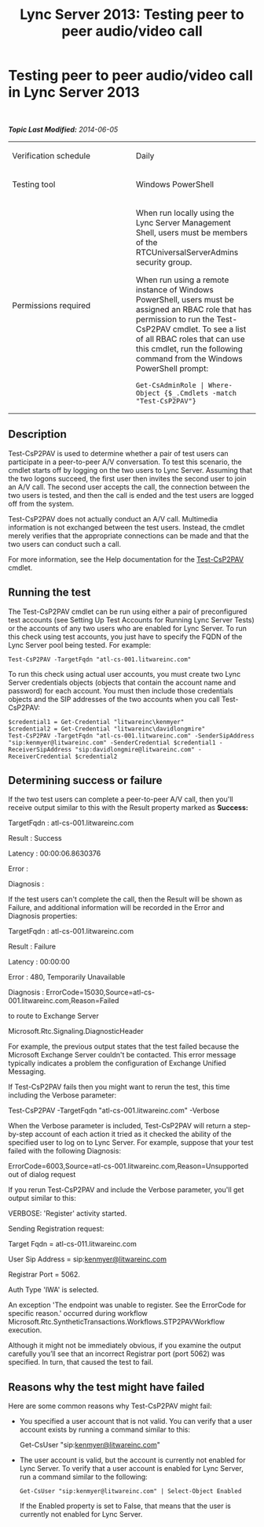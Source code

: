 ﻿---
title: 'Lync Server 2013: Testing peer to peer audio/video call'
TOCTitle: Testing peer to peer audio/video call
ms:assetid: 95eb3693-b866-4652-bc45-9b75fdb40b49
ms:mtpsurl: https://technet.microsoft.com/en-us/library/Dn743835(v=OCS.15)
ms:contentKeyID: 63969627
ms.date: 01/27/2015
mtps_version: v=OCS.15
---

<div data-xmlns="http://www.w3.org/1999/xhtml">

<div class="topic" data-xmlns="http://www.w3.org/1999/xhtml" data-msxsl="urn:schemas-microsoft-com:xslt" data-cs="http://msdn.microsoft.com/en-us/">

<div data-asp="http://msdn2.microsoft.com/asp">

# Testing peer to peer audio/video call in Lync Server 2013

</div>

<div id="mainSection">

<div id="mainBody">

<span> </span>

_**Topic Last Modified:** 2014-06-05_


<table>
<colgroup>
<col style="width: 50%" />
<col style="width: 50%" />
</colgroup>
<tbody>
<tr class="odd">
<td><p>Verification schedule</p></td>
<td><p>Daily</p></td>
</tr>
<tr class="even">
<td><p>Testing tool</p></td>
<td><p>Windows PowerShell</p></td>
</tr>
<tr class="odd">
<td><p>Permissions required</p></td>
<td><p>When run locally using the Lync Server Management Shell, users must be members of the RTCUniversalServerAdmins security group.</p>
<p>When run using a remote instance of Windows PowerShell, users must be assigned an RBAC role that has permission to run the Test-CsP2PAV cmdlet. To see a list of all RBAC roles that can use this cmdlet, run the following command from the Windows PowerShell prompt:</p>
<pre><code>Get-CsAdminRole | Where-Object {$_.Cmdlets -match &quot;Test-CsP2PAV&quot;}</code></pre></td>
</tr>
</tbody>
</table>


<div>

## Description

Test-CsP2PAV is used to determine whether a pair of test users can participate in a peer-to-peer A/V conversation. To test this scenario, the cmdlet starts off by logging on the two users to Lync Server. Assuming that the two logons succeed, the first user then invites the second user to join an A/V call. The second user accepts the call, the connection between the two users is tested, and then the call is ended and the test users are logged off from the system.

Test-CsP2PAV does not actually conduct an A/V call. Multimedia information is not exchanged between the test users. Instead, the cmdlet merely verifies that the appropriate connections can be made and that the two users can conduct such a call.

For more information, see the Help documentation for the [Test-CsP2PAV](https://docs.microsoft.com/en-us/powershell/module/skype/Test-CsP2PAV) cmdlet.

</div>

<div>

## Running the test

The Test-CsP2PAV cmdlet can be run using either a pair of preconfigured test accounts (see Setting Up Test Accounts for Running Lync Server Tests) or the accounts of any two users who are enabled for Lync Server. To run this check using test accounts, you just have to specify the FQDN of the Lync Server pool being tested. For example:

    Test-CsP2PAV -TargetFqdn "atl-cs-001.litwareinc.com"

To run this check using actual user accounts, you must create two Lync Server credentials objects (objects that contain the account name and password) for each account. You must then include those credentials objects and the SIP addresses of the two accounts when you call Test-CsP2PAV:

    $credential1 = Get-Credential "litwareinc\kenmyer"
    $credential2 = Get-Credential "litwareinc\davidlongmire"
    Test-CsP2PAV -TargetFqdn "atl-cs-001.litwareinc.com" -SenderSipAddress "sip:kenmyer@litwareinc.com" -SenderCredential $credential1 -ReceiverSipAddress "sip:davidlongmire@litwareinc.com" -ReceiverCredential $credential2

</div>

<div>

## Determining success or failure

If the two test users can complete a peer-to-peer A/V call, then you'll receive output similar to this with the Result property marked as **Success:**

TargetFqdn : atl-cs-001.litwareinc.com

Result : Success

Latency : 00:00:06.8630376

Error :

Diagnosis :

If the test users can't complete the call, then the Result will be shown as Failure, and additional information will be recorded in the Error and Diagnosis properties:

TargetFqdn : atl-cs-001.litwareinc.com

Result : Failure

Latency : 00:00:00

Error : 480, Temporarily Unavailable

Diagnosis : ErrorCode=15030,Source=atl-cs-001.litwareinc.com,Reason=Failed

to route to Exchange Server

Microsoft.Rtc.Signaling.DiagnosticHeader

For example, the previous output states that the test failed because the Microsoft Exchange Server couldn't be contacted. This error message typically indicates a problem the configuration of Exchange Unified Messaging.

If Test-CsP2PAV fails then you might want to rerun the test, this time including the Verbose parameter:

Test-CsP2PAV -TargetFqdn "atl-cs-001.litwareinc.com" -Verbose

When the Verbose parameter is included, Test-CsP2PAV will return a step-by-step account of each action it tried as it checked the ability of the specified user to log on to Lync Server. For example, suppose that your test failed with the following Diagnosis:

ErrorCode=6003,Source=atl-cs-001.litwareinc.com,Reason=Unsupported out of dialog request

If you rerun Test-CsP2PAV and include the Verbose parameter, you'll get output similar to this:

VERBOSE: 'Register' activity started.

Sending Registration request:

Target Fqdn = atl-cs-011.litwareinc.com

User Sip Address = sip:kenmyer@litwareinc.com

Registrar Port = 5062.

Auth Type 'IWA' is selected.

An exception 'The endpoint was unable to register. See the ErrorCode for specific reason.' occurred during workflow Microsoft.Rtc.SyntheticTransactions.Workflows.STP2PAVWorkflow execution.

Although it might not be immediately obvious, if you examine the output carefully you’ll see that an incorrect Registrar port (port 5062) was specified. In turn, that caused the test to fail.

</div>

<div>

## Reasons why the test might have failed

Here are some common reasons why Test-CsP2PAV might fail:

  - You specified a user account that is not valid. You can verify that a user account exists by running a command similar to this:
    
    Get-CsUser "sip:kenmyer@litwareinc.com"

  - The user account is valid, but the account is currently not enabled for Lync Server. To verify that a user account is enabled for Lync Server, run a command similar to the following:
    
        Get-CsUser "sip:kenmyer@litwareinc.com" | Select-Object Enabled
    
    If the Enabled property is set to False, that means that the user is currently not enabled for Lync Server.

</div>

</div>

<span> </span>

</div>

</div>

</div>

